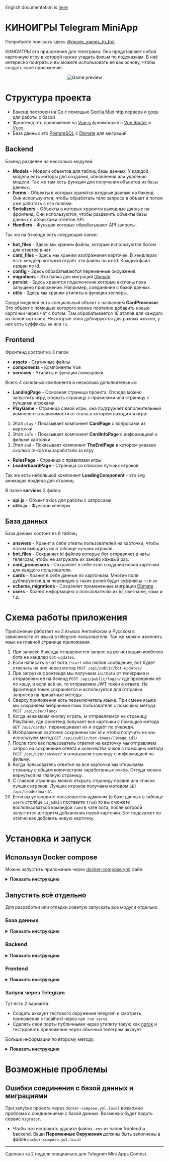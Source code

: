 English documentation is <a href=https://github.com/Sergey-pr/movie-games-tg/tree/main#moviegames-telegram-miniapp>here</a>

# КИНОИГРЫ Telegram MiniApp

Попробуйте поиграть здесь <a href=https://t.me/movie_games_tg_bot>@movie_games_tg_bot</a>


КИНОИГРЫ это приложение для телеграма. Оно представляет собой карточную игру в которой 
нужно угадать фильм по подсказкам. В неё интересно поиграть и вы можете использовать её 
как основу, чтобы создать своё приложение.

<div align="center">
    <img src=https://github.com/Sergey-pr/movie-games-tg/raw/main/assets/preview.gif
    alt="Game preview">
</div>

# Структура проекта

* Бэкенд построен на <a href=https://go.dev/>Go</a> с помощью 
  <a href=https://github.com/gorilla/mux#gorillamux>Gorilla Mux</a> 
  http сервера и <a href=https://github.com/doug-martin/goqu#readme>goqu</a>
  для работы с базой
* Фронтенд это приложение на <a href=https://vuejs.org/>Vue.js</a>
  фреймворке с <a href=https://router.vuejs.org/>Vue Router</a> и
  <a href=https://vuex.vuejs.org/>Vuex</a>.
* База данных это <a href=https://www.postgresql.org/>PostgreSQL</a> с 
  <a href=https://github.com/amacneil/dbmate#dbmate>Dbmate</a> для миграций

## Backend

Бэкенд разделён на несколько модулей:
* **Models** - Модели объектов для таблиц базы данных. У каждой модели есть методы для 
  создания, обновления или удаления модели. Так же там есть функции для получения
  объектов из базы данных.
* **Forms** - Объекты в которых хранятся входные данные на бэкенд. Они используются, чтобы
  обработать тело запроса в объект и потом уже работать с его полями.
* **Serializers** - Объекты в которых хранятся выходные данные на фронтенд. Они
  используются, чтобы разделить объекты базы данных с объектами ответов API.
* **Handlers** - Функции которые обрабатывают API запросы.

Так же на бэкенде есть следующие папки:
* **bot_files** - Здесь мы храним файлы, которые используются ботом для ответов в чат.
* **card_files** - Здесь мы храним изображения карточек. В хендлерах есть хендлер который
  отдаёт эти файлы по их id. Каждый файл назван по id.
* **config** - Здесь обрабатываются переменные окружения.
* **migrations** - Это папка для миграций
  <a href=https://github.com/amacneil/dbmate#dbmate>Dbmate</a>.
* **persist** - Здесь хранятся подключения которые активны пока запущено приложение.
  Например, соединение с базой данных.
* **utils** - Здесь мы храним утилиты и функции хелперы.

Среди моделей есть специальный объект с названием **CardProcessor**.
Это объект с помощью которого можно поэтапно добавить новые карточки через чат с ботом.
Там обрабатывается 16 этапов для каждого из полей карточек. Некоторые поля дублируются
для разных языков, у них есть суффиксы `en` или `ru`.

## Frontend

Фронтенд состоит из 3 папок

* **assets** - Статичные файлы
* **components** - Компоненты Vue
* **services** - Утилиты и функции помощники

Всего 4 основных компонента и несколько дополнительных:

* **LandingPage** - Основная страница проекта. Отсюда можно запустить игру,
  открыть страницу с правилами или страницу с лучшими игроками
* **PlayGame** - Страница самой игры, она подгружает дополнительный компонент в 
  зависимости от этапа в котором находится игра:
1. Этап `play` - Показывает компонент **CardPage** с вопросами из карточки
2. Этап `info` - Показывает компонент **CardInfoPage** с информацией о фильме карточки
3. Этап `end` - Показывает компонент **TheEndPage** в котором указано сколько очков вы заработали за игру
* **RulesPage** - Страница с правилами игры
* **LeaderboardPage** - Страница со списком лучших игроков

Так же есть небольшой компонент **LoadingComponent** - это svg анимация лоадера для страниц

В папке **services** 2 файла:
* **api.js** - Объект axios для работы с запросами
* **utils.js** - Функции хелперы

## База данных

База данных состоит из 6 таблиц

* **answers** - Хранит в себе ответы пользователей на карточки, чтобы потом выводить
  их в таблице лучших игроков.
* **bot_files** - Сохраняет id файлов которые бот отправляет в чаты телеграм,
  чтобы не загружать их заново каждый раз.
* **card_processors** - Сохраняет в себе этап создания новой карточки для каждого пользователя.
* **cards** - Хранит в себе данные по карточкам. Многие поля дублируются для переводов
  у таких ролей будут суффиксы `ru` и `en`
* **schema_migrations** - Сохраняет примененные миграции
  <a href=https://github.com/amacneil/dbmate#dbmate>Dbmate</a>
* **users** - Хранит информацию о пользователях их id, username, язык и т.д.

# Схема работы приложения

Приложение работает на 2 языках Английском и Русском в зависимости от языка в telegram пользователя.
Так же можно изменить язык на главной странице приложения.

1. При запуске бэкенда отправляется запрос на регистрацию колбеков бота на хендлер `bot-updates`.
2. Если написать в чат бота `/start` или любое сообщение, бот будет отвечать на них через метод
   `POST /api/public/bot-updates/`
3. При загрузке фронтенда мы получаем `initData` от телеграма и отправляем её на бэкенд `POST /api/public/login/`
   где проверяем её по хэшу, и если всё ок, то отправляем JWT токен в ответе.
   На фронтенде токен сохраняется и используется для отправки запросов на приватные методы.
4. Сверху приложения есть переключатель языка. При смене языка мы сохраняем выбранный
   язык пользователя с помощью метода `POST /api/user/lang/`
5. Когда нажимаем кнопку играть, м отправляемся на страницу PlayGame, где фронтенд
   получает все карточки с помощью метода `GET /api/cards/`, перемешивает их и отдаёт по очереди.
6. Изображения карточек сохранены как id и чтобы получить их мы используем метод
   `GET /api/public/bot-image/{image_id}/`
7. После того как пользователь ответил на карточку мы отправляем запрос на сохранение 
   ответа и количества очков с помощью метода `POST /api/user/answer/` и открываем страницу с 
   информацией по фильму.
8. Когда пользователь ответил на все карточки мы открываем страницу с общим количеством 
   заработанных очков. Оттуда можно вернуться на главную страницу.
9. С главной страницы можно открыть страницу правил или список лучших игроков. Лучших
   игроков получаем методом `GET /api/leaderboard/`.
10. Если вы установите пользователя админом (в базе данных в таблице `users` столбце `is_admin` поставите `true`)
    то вы сможете воспользоваться командой `/add` в чате бота, после которой запустится алгоритм добавления новой 
    карточки. Бот подскажет по этапно как добавить новую карточку.

# Установка и запуск

## Используя Docker compose

Можно запустить приложение через 
<a href=https://github.com/Sergey-pr/movie-games-tg/blob/main/docker-compose.yml>
docker-compose.yml</a> файл.

<details><summary><b>Показать инструкцию</b></summary>

1. Установите <a href=https://www.docker.com/>Docker</a> и убедитесь что с ним установился
   <a href=https://docs.docker.com/compose/gettingstarted/>Docker Compose</a>.
2. Сделайте копию файла 
   <a href=https://github.com/Sergey-pr/movie-games-tg/blob/main/docker-compose.yml>
   docker-compose.yml</a> и назовите её docker-compose.yml.local
3. Измените значения **Переменных Окружения** на нужные вам

```dotenv
# frontend

# VUE_APP_BASE_URL это адрес бэкенда, туда будут идти запросы с фронтенда
VUE_APP_BASE_URL=localhost:8888


#backend

# DATABASE это DSN строка подключения к базе данных
DATABASE='user=postgres password=postgres host=localhost port=5432 dbname=movie_games sslmode=disable'
# JWT_TOKEN это строка секрет для генерации JWT токенов
JWT_TOKEN=sfhjahkfg8749GHGJHgjhds
# TELEGRAM_BOT_TOKEN это токен вашего телеграм бота, его можно получить у @BotFather 
# в телеграм при регистрации бота
TELEGRAM_BOT_TOKEN=123456789:qwertyuioASDFGHJKLzxcvbnm
# FRONTEND_HOSTNAME это адрес фронтенда
FRONTEND_HOSTNAME=localhost:8080
# BACKEND_HOSTNAME это адрес бэкенда
BACKEND_HOSTNAME=localhost:8888


# migrator
# Это сервис применяющий миграции

# DBMATE_NO_DUMP_SCHEMA это переменная для создания схемы базы. При true файл схемы не создаётся
# т.к. он нам не нужен тут стоит true
DBMATE_NO_DUMP_SCHEMA=true
# DBMATE_MIGRATIONS_DIR это папка с миграциями Dbmate у нас это migrations
DBMATE_MIGRATIONS_DIR=migrations
# DATABASE_URL это строка подключения к базе, теперь в другом виде
DATABASE_URL=postgres://postgres:postgres@db:5432/movie_games?sslmode=disable


# database
# Здесь указываются логопасы базы
POSTGRES_USER=postgres
POSTGRES_PASSWORD=postgres
POSTGRES_DB=movie_games
```
4. Измените файл `nginx.conf` на нужные вам настройки nginx
5. Запустите команду `docker-compose -f docker-compose.yml.local build` чтобы собрать докер контейнеры
6. Запустите `docker-compose -f docker-compose.yml.local up -d` чтобы запустить проект
7. После этого колбеки от сообщений телеграма привяжутся к адресу бота, но будет нужно еще
   установить адрес фронтенда на кнопку боту у @BotFather чтобы приложение можно было открыть по кнопке.

</details>

## Запустить всё отдельно

Для разработки или отладки советую запускать все модули отдельно.

### База данных

<details><summary><b>Показать инструкцию</b></summary>

1. Создайте базу данных <a href=https://www.postgresql.org/>PostgreSQL</a>
2. Установите <a href=https://github.com/amacneil/dbmate#dbmate>Dbmate</a>
3. В папке backend заполните .env файл с **Переменными Окружения** для 
   <a href=https://github.com/amacneil/dbmate#dbmate>Dbmate</a>
```dotenv
# DBMATE_NO_DUMP_SCHEMA это переменная для создания схемы базы. При true файл схемы не создаётся
# т.к. он нам не нужен тут стоит true
DBMATE_NO_DUMP_SCHEMA=true
# DBMATE_MIGRATIONS_DIR это папка с миграциями Dbmate у нас это migrations
DBMATE_MIGRATIONS_DIR=migrations
# DATABASE_URL это строка подключения к базе, теперь в другом виде
DATABASE_URL=postgres://postgres:postgres@db:5432/movie_games?sslmode=disable
```
4. Запустите команду `dbmate up` чтобы применить миграции
</details>

### Backend

<details><summary><b>Показать инструкцию</b></summary>

1. Установите <a href=https://go.dev/>Go</a> версии 1.20 или новее
2. Перейдите в папку backend
3. Укажите **Переменные Окружения**
```dotenv
# REST_LISTEN это адрес на котором бэкенд слушает запросы
REST_LISTEN=0.0.0.0:8888
# DATABASE это DSN строка подключения к базе данных
DATABASE='user=postgres password=postgres host=localhost port=5432 dbname=movie_games sslmode=disable'
# JWT_TOKEN это строка секрет для генерации JWT токенов
JWT_TOKEN=sfhjahkfg8749GHGJHgjhds
# TELEGRAM_BOT_TOKEN это токен вашего телеграм бота, его можно получить у @BotFather 
# в телеграм при регистрации бота
TELEGRAM_BOT_TOKEN=123456789:qwertyuioASDFGHJKLzxcvbnm
# FRONTEND_HOSTNAME это адрес фронтенда
FRONTEND_HOSTNAME=localhost:8080
# BACKEND_HOSTNAME это адрес бэкенда
BACKEND_HOSTNAME=localhost:8888
```
4. Запустите `go mod download` чтобы установить зависимости
5. Запустите `go build main.go` чтобы стартануть веб сервер бэкенда

</details>

### Frontend

<details><summary><b>Показать инструкцию</b></summary>

1. Установите <a href=https://nodejs.org/en>Node.js</a>
2. Перейдите в папку frontend
3. Запустите `npm install` чтобы установить зависимости
4. Запустите `npm run serve` чтобы запустить сервер фронтенда на localhost.
   Так же можно использовать `npm run dev` который сгенерирует статичные html
   файлы в папке dist и генерировать новые при каждом изменении. Их можно потом
   отдавать любым веб сервером, например:
   <a href=https://www.npmjs.com/package/serve>serve</a>.

</details>

### Запуск через Telegram

Тут есть 2 варианта:
* Создать аккаунт тестового окружения telegram и смотреть приложения с localhost 
  через `npm run serve`
* Сделать свои порты публичными через утилиту такую как
  <a href=https://ngrok.com/>ngrok</a> и тестировать приложение через обычный телеграм 
  аккаунт

Больше информации по второму методу:

<details><summary><b>Показать инструкцию</b></summary>

1. Зарегистрируйтесь на <a href=https://ngrok.com/>ngrok</a>
2. Настройте конфиг ngrok для работы с двумя портами
```yml
version: "2"
authtoken: yourNgrokToken
tunnels:
  backend:
    proto: http
    addr: 8888
  frontend:
    proto: http
    addr: 8080
```
3. Замените **Переменные Окружения** бэкенда на адреса из ngrok:
```dotenv
FRONTEND_HOSTNAME=https://2acf-188-233-88-176.ngrok-free.app
BACKEND_HOSTNAME=https://7cc1-188-233-88-176.ngrok-free.app
```
4. Запустите бэкенд с помощью `go build main.go`. Сервер запустится на порте 8888,
   порт можно изменить с помощью **Переменной Окружения** `REST_LISTEN`
5. Замените **Переменные Окружения** фронтенда на адрес из ngrok:
```dotenv
# VUE_APP_BASE_URL это адрес бэкенда, туда будут идти запросы с фронтенда
VUE_APP_BASE_URL=https://7cc1-188-233-88-176.ngrok-free.app
```
6. Запустите фронтенд командой `npm run dev` чтобы сгенерировалась папка dist
7. Запустите веб сервер <a href=https://www.npmjs.com/package/serve>serve</a>
   командой `serve -l 8080` в папке frontend
8. Укажите адрес фронтенда ngrok как адрес кнопки меню бота у @BotFather в телеграм
9. Теперь можете открыть приложение через telegram. Больше информации по отладке приложений в телеграм 
   <a href=https://core.telegram.org/bots/webapps#testing-mini-apps>Здесь</a>
</details>

# Возможные проблемы

## Ошибки соединения с базой данных и миграциями

При запуске проекта через `docker-compose.yml.local` возможно проблема с соединениями с базой
данных. Возможно будет падать сервис `migrator`.
* Чтобы это исправить удалите файлы `.env` из папок frontend и backend. Ваши **Переменные Окружения**
  должны быть заполнены в файле `docker-compose.yml.local`

***

Сделано за 2 недели специально для Telegram Mini Apps Contest.

